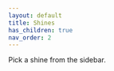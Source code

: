 ```yaml
---
layout: default
title: Shines
has_children: true
nav_order: 2
---
```

Pick a shine from the sidebar.